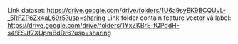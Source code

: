 Link dataset: https://drive.google.com/drive/folders/1U6a9syEK9BCQUvL-_5RFZP6Zx4aL69r5?usp=sharing
Link folder contain feature vector và label: https://drive.google.com/drive/folders/1YxZKBrE-tQPddH-s4fESJf7XUpmBdDr6?usp=sharing
